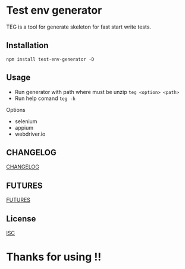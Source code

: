 # Test env generator

TEG is a tool for generate skeleton for fast start write tests.

## Installation

```npm install test-env-generator -D ```

## Usage

* Run generator with path where must be unzip ``` teg <option> <path> ```
* Run help comand ``` teg -h ```

Options
* selenium
* appium
* webdriver.io

## CHANGELOG
[CHANGELOG](CHANGELOG.md)

## FUTURES
[FUTURES](FUTURES.md)

## License
[ISC](LICENSE.md)


# Thanks for using !!
